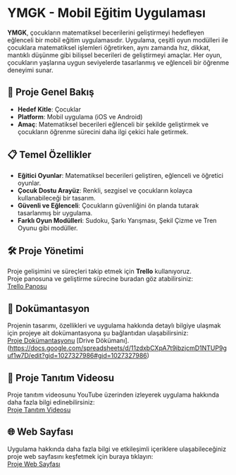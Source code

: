# YMGK - Mobil Eğitim Uygulaması

**YMGK**, çocukların matematiksel becerilerini geliştirmeyi hedefleyen eğlenceli bir mobil eğitim uygulamasıdır. Uygulama, çeşitli oyun modülleri ile çocuklara matematiksel işlemleri öğretirken, aynı zamanda hız, dikkat, mantıklı düşünme gibi bilişsel becerileri de geliştirmeyi amaçlar. Her oyun, çocukların yaşlarına uygun seviyelerde tasarlanmış ve eğlenceli bir öğrenme deneyimi sunar.

## 🚀 Proje Genel Bakış

- **Hedef Kitle**: Çocuklar
- **Platform**: Mobil uygulama (iOS ve Android)
- **Amaç**: Matematiksel becerileri eğlenceli bir şekilde geliştirmek ve çocukların öğrenme sürecini daha ilgi çekici hale getirmek.

## 📋 Temel Özellikler

- **Eğitici Oyunlar**: Matematiksel becerileri geliştiren, eğlenceli ve öğretici oyunlar.
- **Çocuk Dostu Arayüz**: Renkli, sezgisel ve çocukların kolayca kullanabileceği bir tasarım.
- **Güvenli ve Eğlenceli**: Çocukların güvenliğini ön planda tutarak tasarlanmış bir uygulama.
- **Farklı Oyun Modülleri**: Sudoku, Şarkı Yarışması, Şekil Çizme ve Tren Oyunu gibi modüller.

## 🛠 Proje Yönetimi

Proje gelişimini ve süreçleri takip etmek için **Trello** kullanıyoruz.  
Proje panosuna ve geliştirme sürecine buradan göz atabilirsiniz:  
[Trello Panosu](https://trello.com/b/0OzTegNJ/ymgk)

## 📄 Dokümantasyon

Projenin tasarımı, özellikleri ve uygulama hakkında detaylı bilgiye ulaşmak için projeye ait dokümantasyona şu bağlantıdan ulaşabilirsiniz:  
[Proje Dokümantasyonu](https://github.com/yildizaltiparmak/AR/blob/main/Y%C4%B1ld%C4%B1z_Alt%C4%B1parmak_210542014_Raporlama.pdf)
[Drive Dökümanı].(https://docs.google.com/spreadsheets/d/11zdxbCXpA7t9ibzjcmD1NTUP9guf1w7D/edit?gid=1027327986#gid=1027327986)

## 🎥 Proje Tanıtım Videosu

Proje tanıtım videosunu YouTube üzerinden izleyerek uygulama hakkında daha fazla bilgi edinebilirsiniz:  
[Proje Tanıtım Videosu](https://youtu.be/n-NTq1ir0Gc?si=hnuqGwVNnX7jJWgX)

## 🌐 Web Sayfası

Uygulama hakkında daha fazla bilgi ve etkileşimli içeriklere ulaşabileceğiniz proje web sayfasını keşfetmek için buraya tıklayın:  
[Proje Web Sayfası](https://yildizaltiparmak.github.io/AR/)
